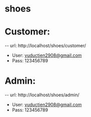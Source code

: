 # shoes

# Customer:

-- url: http://localhost/shoes/customer/

-   User: vuductien2908@gmail.com
-   Pass: 123456789

# Admin:

-- url: http://localhost/shoes/admin/

-   User: vuductien2908@gmail.com
-   Pass: 123456789
